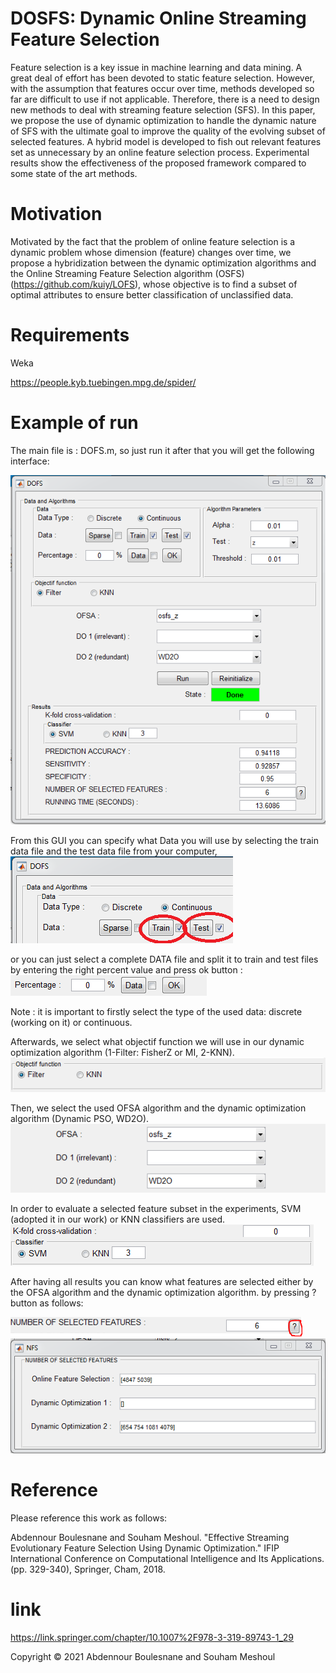 # DOSFS: Dynamic Online Streaming Feature Selection

Feature selection is a key issue in machine learning and data mining. A great deal of effort has been devoted to static feature selection. However, with the assumption that features occur over time, methods developed so far are difficult to use if not applicable. Therefore, there is a need to design new methods to deal with streaming feature selection (SFS). In this paper, we propose the use of dynamic optimization to handle the dynamic nature of SFS with the ultimate goal to improve the quality of the evolving subset of selected features. A hybrid model is developed to fish out relevant features set as unnecessary by an online feature selection process. Experimental results show the effectiveness of the proposed framework compared to some state of the art methods.

# Motivation
Motivated by the fact that the problem of online feature selection is a dynamic problem whose dimension (feature) changes over time, we propose a hybridization between the dynamic optimization algorithms and the Online Streaming Feature Selection algorithm (OSFS) (https://github.com/kuiy/LOFS), whose objective is to find a subset of optimal attributes to ensure better classification of unclassified data. 

# Requirements
Weka

https://people.kyb.tuebingen.mpg.de/spider/

# Example of run

The main file is : DOFS.m, so just run it after that you will get the following interface:

<img src="/screenshot/capturedosfs.PNG">

From this GUI you can specify what Data you will use by selecting the train data file and the test data file from your computer,
<img src="/screenshot/data1.PNG">

or you can just select a complete DATA file and split it to train and test files by entering the right percent value and press ok button :
<img src="/screenshot/data2.PNG">

Note : it is important to firstly select the type of the used data: discrete (working on it) or continuous.

Afterwards, we select what objectif function we will use in our dynamic optimization algorithm (1-Filter:  FisherZ or MI,  2-KNN).
<img src="/screenshot/data3.PNG">

Then, we select the used OFSA algorithm and the dynamic optimization algorithm (Dynamic PSO, WD2O).
<img src="/screenshot/data4.PNG">

In order to evaluate a selected feature subset in the experiments,  SVM (adopted it in our work) or KNN classifiers  are used.
<img src="/screenshot/data5.PNG">

After having all results you can know what features are selected either by the OFSA algorithm and the dynamic optimization algorithm. by pressing ? button as follows:

<img src="/screenshot/data55.PNG">

<img src="/screenshot/data6.PNG">

# Reference
Please reference this work as follows: 

Abdennour Boulesnane and Souham Meshoul. "Effective Streaming Evolutionary Feature Selection Using Dynamic Optimization." IFIP International Conference on Computational Intelligence and Its Applications. (pp. 329-340), Springer, Cham, 2018.
# link
https://link.springer.com/chapter/10.1007%2F978-3-319-89743-1_29

Copyright © 2021 Abdennour Boulesnane and Souham Meshoul
